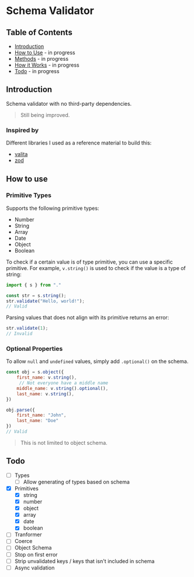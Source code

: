 # Schema Validator

## Table of Contents

* [Introduction](#introduction)
* [How to Use](#how-to-use) - in progress
* [Methods](#methods) - in progress
* [How it Works](#how-it-works) - in progress
* [Todo](#todo) - in progress

## Introduction

Schema validator with no third-party dependencies.

> Still being improved.

### Inspired by

Different libraries I used as a reference material to build this:
* [valita](https://github.com/badrap/valita)
* [zod](https://github.com/colinhacks/zod)

## How to use

### Primitive Types

Supports the following primitive types:
- Number
- String
- Array
- Date
- Object
- Boolean

To check if a certain value is of type primitive, you can use a specific primitive. 
For example, `v.string()` is used to check if the value is a type of string:

```js
import { s } from "."

const str = s.string();
str.validate("Hello, world!");
// Valid
```

Parsing values that does not align with its primitive returns an error:

```js
str.validate(1);
// Invalid
```

### Optional Properties

To allow `null` and `undefined` values, simply add `.optional()` on the schema.

```js
const obj = s.object({
    first_name: v.string(),
     // Not everyone have a middle name
    middle_name: v.string().optional(),
    last_name: v.string(),
})

obj.parse({
    first_name: "John",
    last_name: "Doe"
})
// Valid
```

> This is not limited to object schema.

## Todo
- [ ] Types
    - [ ] Allow generating of types based on schema 
- [x] Primitives
    - [x] string
    - [x] number
    - [x] object
    - [x] array
    - [x] date
    - [x] boolean
- [ ] Tranformer
- [ ] Coerce
- [ ] Object Schema
 - [ ] Stop on first error
 - [ ] Strip unvalidated keys / keys that isn't included in schema
- [ ] Async validation
